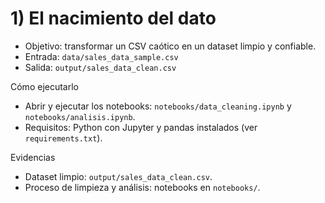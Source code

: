 # 1) El nacimiento del dato

- Objetivo: transformar un CSV caótico en un dataset limpio y confiable.
- Entrada: `data/sales_data_sample.csv`
- Salida: `output/sales_data_clean.csv`

Cómo ejecutarlo
- Abrir y ejecutar los notebooks: `notebooks/data_cleaning.ipynb` y `notebooks/analisis.ipynb`.
- Requisitos: Python con Jupyter y pandas instalados (ver `requirements.txt`).

Evidencias
- Dataset limpio: `output/sales_data_clean.csv`.
- Proceso de limpieza y análisis: notebooks en `notebooks/`.

